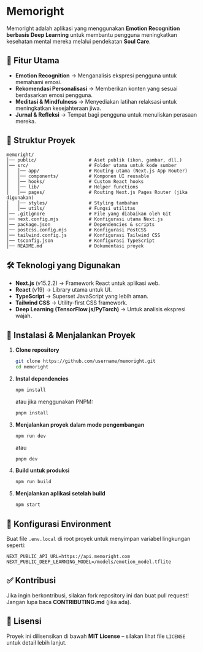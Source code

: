 # Memoright

Memoright adalah aplikasi yang menggunakan **Emotion Recognition berbasis Deep Learning** untuk membantu pengguna meningkatkan kesehatan mental mereka melalui pendekatan **Soul Care**.

## 🚀 Fitur Utama

- **Emotion Recognition** → Menganalisis ekspresi pengguna untuk memahami emosi.
- **Rekomendasi Personalisasi** → Memberikan konten yang sesuai berdasarkan emosi pengguna.
- **Meditasi & Mindfulness** → Menyediakan latihan relaksasi untuk meningkatkan kesejahteraan jiwa.
- **Jurnal & Refleksi** → Tempat bagi pengguna untuk menuliskan perasaan mereka.

## 📂 Struktur Proyek

```
memoright/
│── public/                   # Aset publik (ikon, gambar, dll.)
│── src/                      # Folder utama untuk kode sumber
│   │── app/                  # Routing utama (Next.js App Router)
│   │── components/           # Komponen UI reusable
│   │── hooks/                # Custom React hooks
│   │── lib/                  # Helper functions
│   │── pages/                # Routing Next.js Pages Router (jika digunakan)
│   │── styles/               # Styling tambahan
│   │── utils/                # Fungsi utilitas
│── .gitignore                # File yang diabaikan oleh Git
│── next.config.mjs           # Konfigurasi utama Next.js
│── package.json              # Dependencies & scripts
│── postcss.config.mjs        # Konfigurasi PostCSS
│── tailwind.config.js        # Konfigurasi Tailwind CSS
│── tsconfig.json             # Konfigurasi TypeScript
│── README.md                 # Dokumentasi proyek
```

## 🛠️ Teknologi yang Digunakan

- **Next.js** (v15.2.2) → Framework React untuk aplikasi web.
- **React** (v19) → Library utama untuk UI.
- **TypeScript** → Superset JavaScript yang lebih aman.
- **Tailwind CSS** → Utility-first CSS framework.
- **Deep Learning (TensorFlow.js/PyTorch)** → Untuk analisis ekspresi wajah.

## 📌 Instalasi & Menjalankan Proyek

1. **Clone repository**
   ```sh
   git clone https://github.com/username/memoright.git
   cd memoright
   ```

2. **Instal dependencies**
   ```sh
   npm install
   ```
   atau jika menggunakan PNPM:
   ```sh
   pnpm install
   ```

3. **Menjalankan proyek dalam mode pengembangan**
   ```sh
   npm run dev
   ```
   atau
   ```sh
   pnpm dev
   ```

4. **Build untuk produksi**
   ```sh
   npm run build
   ```

5. **Menjalankan aplikasi setelah build**
   ```sh
   npm start
   ```

## 📌 Konfigurasi Environment

Buat file `.env.local` di root proyek untuk menyimpan variabel lingkungan seperti:

```
NEXT_PUBLIC_API_URL=https://api.memoright.com
NEXT_PUBLIC_DEEP_LEARNING_MODEL=/models/emotion_model.tflite
```

## ✅ Kontribusi

Jika ingin berkontribusi, silakan fork repository ini dan buat pull request! Jangan lupa baca **CONTRIBUTING.md** (jika ada).

## 📄 Lisensi

Proyek ini dilisensikan di bawah **MIT License** – silakan lihat file `LICENSE` untuk detail lebih lanjut.
